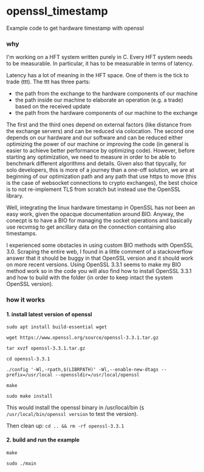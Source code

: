 # openssl_timestamp
Example code to get hardware timestamp with openssl

### why
I'm working on a HFT system written purely in C.
Every HFT system needs to be measurable. In particular, it has to be measurable in terms of latency.

Latency has a lot of meaning in the HFT space.
One of them is the tick to trade (ttt).
The ttt has three parts:
- the path from the exchange to the hardware components of our machine
- the path inside our machine to elaborate an operation (e.g. a trade) based on the received update
- the path from the hardware components of our machine to the exchange

The first and the third ones depend on external factors (like distance from the exchange servers) and can be reduced via colocation.
The second one depends on our hardware and our software and can be reduced either optimizing the power of our machine or improving the code (in general is easier to achieve better performance by optimizing code).
However, before starting any optimization, we need to measure in order to be able to benchmark different algorithms and details.
Given also that tipycally, for solo developers, this is more of a journey than a one-off solution, we are at beginning of our optimization path and any path that use https to move (this is the case of websocket connections to crypto exchanges), the best choice is to not re-implement TLS from scratch but instead use the OpenSSL library.

Well, integrating the linux hardware timestamp in OpenSSL has not been an easy work, given the opacque documentation around BIO.
Anyway, the conecpt is to have a BIO for managing the socket operations and basically use recvmsg to get ancillary data on the connection containing also timestamps.

I experienced some obstacles in using custom BIO methods with OpenSSL 3.0. Scraping the entire web, I found in a little comment of a stackoverflow answer that it should be buggy in that OpenSSL version and it should work on more recent versions. Using OpenSSL 3.3.1 seems to make my BIO method work so in the code you will also find how to install OpenSSL 3.3.1 and how to build with the folder (in order to keep intact the system OpenSSL version).

### how it works
#### 1. install latest version of openssl
`sudo apt install build-essential wget`

`wget https://www.openssl.org/source/openssl-3.3.1.tar.gz`

`tar xvzf openssl-3.3.1.tar.gz`

`cd openssl-3.3.1`

`./config '-Wl,-rpath,$(LIBRPATH)' -Wl,--enable-new-dtags --prefix=/usr/local --openssldir=/usr/local/openssl`

`make`

`sudo make install`

This would install the openssl binary in /usr/local/bin (`$ /usr/local/bin/openssl version` to test the version).

Then clean up:
`cd .. && rm -rf openssl-3.3.1`

#### 2. build and run the example
`make`

`sudo ./main`